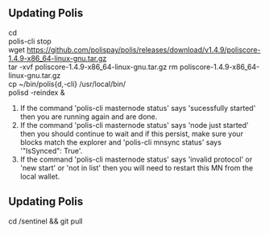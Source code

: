 ## Updating Polis

cd  
polis-cli stop  
wget https://github.com/polispay/polis/releases/download/v1.4.9/poliscore-1.4.9-x86_64-linux-gnu.tar.gz  
tar -xvf poliscore-1.4.9-x86_64-linux-gnu.tar.gz 
rm poliscore-1.4.9-x86_64-linux-gnu.tar.gz  
cp ~/bin/polis{d,-cli} /usr/local/bin/  
polisd -reindex &  

1. If the command 'polis-cli masternode status' says 'sucessfully started' then you are running again and are done.  
2. If the command 'polis-cli masternode status' says 'node just started' then you should continue to wait and if this persist, make sure your blocks match the explorer and 'polis-cli mnsync status' says '"IsSynced": True'.  
3. If the command 'polis-cli masternode status' says 'invalid protocol' or 'new start' or 'not in list' then you will need to restart this MN from the local wallet.  

## Updating Polis
cd /sentinel && git pull  
